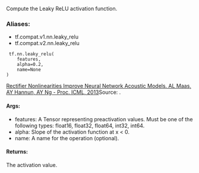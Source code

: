 Compute the Leaky ReLU activation function.
### Aliases:
- tf.compat.v1.nn.leaky_relu
- tf.compat.v2.nn.leaky_relu

```
 tf.nn.leaky_relu(
    features,
    alpha=0.2,
    name=None
)
```
[Rectifier Nonlinearities Improve Neural Network Acoustic Models. AL Maas, AY Hannun, AY Ng - Proc. ICML, 2013](https://ai.stanford.edu/~amaas/papers/relu_hybrid_icml2013_final.pdf)Source: .

#### Args:
- features: A Tensor representing preactivation values. Must be one of the following types: float16, float32, float64, int32, int64.
- alpha: Slope of the activation function at x < 0.
- name: A name for the operation (optional).
#### Returns:
The activation value.
